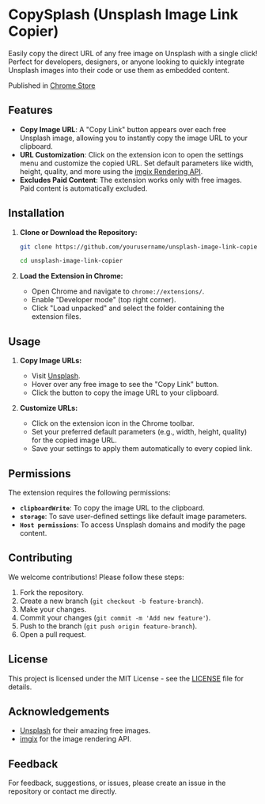 # CopySplash (Unsplash Image Link Copier)

Easily copy the direct URL of any free image on Unsplash with a single click! Perfect for developers, designers, or anyone looking to quickly integrate Unsplash images into their code or use them as embedded content.

Published in [Chrome Store](https://chromewebstore.google.com/detail/nphognmkdpdfenhobfmedbpdahegdklm)

## Features

- **Copy Image URL**: A "Copy Link" button appears over each free Unsplash image, allowing you to instantly copy the image URL to your clipboard.
- **URL Customization**: Click on the extension icon to open the settings menu and customize the copied URL. Set default parameters like width, height, quality, and more using the [imgix Rendering API](https://docs.imgix.com/apis/rendering/overview).
- **Excludes Paid Content**: The extension works only with free images. Paid content is automatically excluded.

## Installation

1. **Clone or Download the Repository:**

   ```bash
   git clone https://github.com/yourusername/unsplash-image-link-copier.git
   ```
    ```bash
   cd unsplash-image-link-copier
    ```
2. **Load the Extension in Chrome:**
   - Open Chrome and navigate to `chrome://extensions/`.
   - Enable "Developer mode" (top right corner).
   - Click "Load unpacked" and select the folder containing the extension files.

## Usage

1. **Copy Image URLs:**
   - Visit [Unsplash](https://unsplash.com/).
   - Hover over any free image to see the "Copy Link" button.
   - Click the button to copy the image URL to your clipboard.

2. **Customize URLs:**
   - Click on the extension icon in the Chrome toolbar.
   - Set your preferred default parameters (e.g., width, height, quality) for the copied image URL.
   - Save your settings to apply them automatically to every copied link.

## Permissions

The extension requires the following permissions:

- **`clipboardWrite`**: To copy the image URL to the clipboard.
- **`storage`**: To save user-defined settings like default image parameters.
- **`Host permissions`**: To access Unsplash domains and modify the page content.

## Contributing

We welcome contributions! Please follow these steps:

1. Fork the repository.
2. Create a new branch (`git checkout -b feature-branch`).
3. Make your changes.
4. Commit your changes (`git commit -m 'Add new feature'`).
5. Push to the branch (`git push origin feature-branch`).
6. Open a pull request.

## License

This project is licensed under the MIT License - see the [LICENSE](https://github.com/git/git-scm.com/blob/main/MIT-LICENSE.txt) file for details.

## Acknowledgements

- [Unsplash](https://unsplash.com/) for their amazing free images.
- [imgix](https://docs.imgix.com/apis/rendering/overview) for the image rendering API.

## Feedback

For feedback, suggestions, or issues, please create an issue in the repository or contact me directly.
